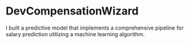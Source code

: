 # DevCompensationWizard
I built a predictive model that implements a comprehensive pipeline for salary prediction utilizing a machine learning algorithm.
